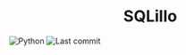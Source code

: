 
<h1 align="center"> SQLillo </h1>

![Python](https://img.shields.io/badge/python-v3.6+-blue.svg)
![Last commit]("https://img.shields.io/github/gist/last-commit/https://github.com/CPerezRuiz335/SQLillo/blob/main/README.md")
